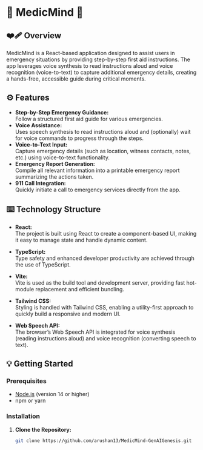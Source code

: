 # 🧠 MedicMind 🧠

## ❤️‍🩹 Overview

MedicMind is a React-based application designed to assist users in emergency situations by providing step-by-step first aid instructions. The app leverages voice synthesis to read instructions aloud and voice recognition (voice-to-text) to capture additional emergency details, creating a hands-free, accessible guide during critical moments.

## ⚙️ Features

- **Step-by-Step Emergency Guidance:**  
  Follow a structured first aid guide for various emergencies.
- **Voice Assistance:**  
  Uses speech synthesis to read instructions aloud and (optionally) wait for voice commands to progress through the steps.
- **Voice-to-Text Input:**  
  Capture emergency details (such as location, witness contacts, notes, etc.) using voice-to-text functionality.
- **Emergency Report Generation:**  
  Compile all relevant information into a printable emergency report summarizing the actions taken.
- **911 Call Integration:**  
  Quickly initiate a call to emergency services directly from the app.

## ⌨️ Technology Structure

- **React:**  
  The project is built using React to create a component-based UI, making it easy to manage state and handle dynamic content.

- **TypeScript:**  
  Type safety and enhanced developer productivity are achieved through the use of TypeScript.

- **Vite:**  
  Vite is used as the build tool and development server, providing fast hot-module replacement and efficient bundling.

- **Tailwind CSS:**  
  Styling is handled with Tailwind CSS, enabling a utility-first approach to quickly build a responsive and modern UI.

- **Web Speech API:**  
  The browser’s Web Speech API is integrated for voice synthesis (reading instructions aloud) and voice recognition (converting speech to text).

## 💡 Getting Started

### Prerequisites

- [Node.js](https://nodejs.org/) (version 14 or higher)
- npm or yarn

### Installation

1. **Clone the Repository:**

   ```bash
   git clone https://github.com/arushan13/MedicMind-GenAIGenesis.git
